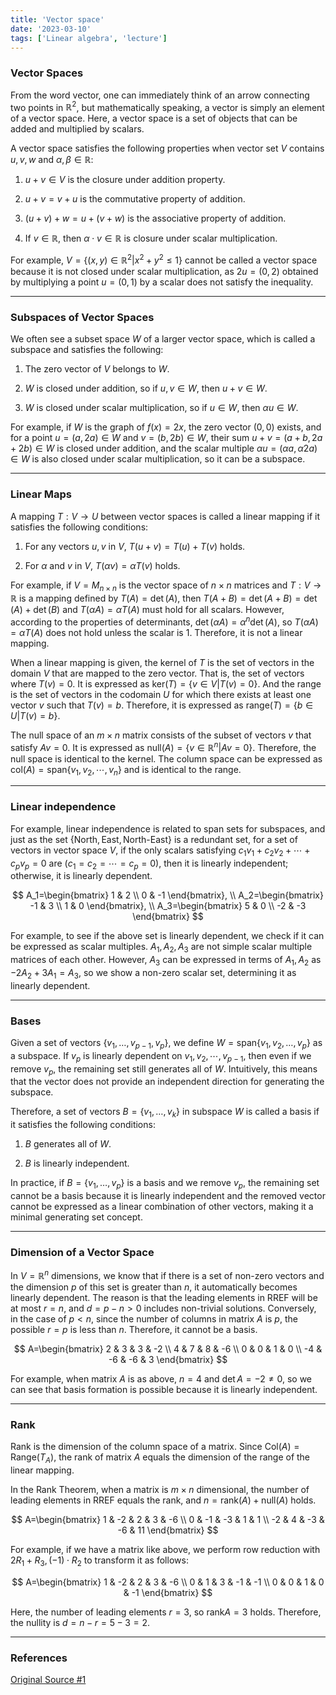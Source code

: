 ```yaml
---
title: 'Vector space'
date: '2023-03-10'
tags: ['Linear algebra', 'lecture']
---
```


### Vector Spaces

From the word vector, one can immediately think of an arrow connecting two points in $\mathbb{R}^2$, but mathematically speaking, a vector is simply an element of a vector space. Here, a vector space is a set of objects that can be added and multiplied by scalars.

A vector space satisfies the following properties when vector set $V$ contains $u,v,w$ and $\alpha, \beta \in \mathbb{R}$:

1. $u+v \in V$ is the closure under addition property.

2. $u+v=v+u$ is the commutative property of addition.

3. $(u+v)+w=u+(v+w)$ is the associative property of addition.

4. If $v \in \mathbb{R}$, then $\alpha \cdot v \in \mathbb{R}$ is closure under scalar multiplication.

For example, $V=\{(x,y) \in \mathbb{R}^2 | x^2+y^2 \le 1\}$ cannot be called a vector space because it is not closed under scalar multiplication, as $2u=(0,2)$ obtained by multiplying a point $u=(0,1)$ by a scalar does not satisfy the inequality.

---

### Subspaces of Vector Spaces

We often see a subset space $W$ of a larger vector space, which is called a subspace and satisfies the following:

1. The zero vector of $V$ belongs to $W$.

2. $W$ is closed under addition, so if $u,v \in W$, then $u+v \in W$.

3. $W$ is closed under scalar multiplication, so if $u \in W$, then $\alpha u \in W$.

For example, if $W$ is the graph of $f(x)=2x$, the zero vector $(0,0)$ exists, and for a point $u=(a,2a) \in W$ and $v=(b, 2b) \in W$, their sum $u+v=(a+b, 2a+2b) \in W$ is closed under addition, and the scalar multiple $\alpha u=(\alpha a, \alpha 2a) \in W$ is also closed under scalar multiplication, so it can be a subspace.

---

### Linear Maps

A mapping $T:V \rightarrow U$ between vector spaces is called a linear mapping if it satisfies the following conditions:

1. For any vectors $u,v$ in $V$, $T(u+v)=T(u)+T(v)$ holds.

2. For $\alpha$ and $v$ in $V$, $T(\alpha v) = \alpha T(v)$ holds.

For example, if $V = M_{n \times n}$ is the vector space of $n \times n$ matrices and $T: V \to \mathbb{R}$ is a mapping defined by $T(A) = \det(A)$, then $T(A+B) = \det(A+B) = \det(A) + \det(B)$ and $T(\alpha A) = \alpha T(A)$ must hold for all scalars. However, according to the properties of determinants, $\det(\alpha A) = \alpha^n \det(A)$, so $T(\alpha A) = \alpha T(A)$ does not hold unless the scalar is 1. Therefore, it is not a linear mapping.

When a linear mapping is given, the kernel of $T$ is the set of vectors in the domain $V$ that are mapped to the zero vector. That is, the set of vectors where $T(v)=0$. It is expressed as $\text{ker}(T)=\{v \in V | T(v)=0\}$. And the range is the set of vectors in the codomain $U$ for which there exists at least one vector $v$ such that $T(v)=b$. Therefore, it is expressed as $\text{range}(T)=\{b \in U|T(v)=b\}$.

The null space of an $m \times n$ matrix consists of the subset of vectors $v$ that satisfy $Av=0$. It is expressed as $\text{null}(A)=\{v \in \mathbb{R}^n | Av=0\}$. Therefore, the null space is identical to the kernel. The column space can be expressed as $\text{col}(A)=\text{span} \{v_1, v_2, \cdots, v_n\}$ and is identical to the range.

---

### Linear independence

For example, linear independence is related to span sets for subspaces, and just as the set $\{\text{North}, \text{East}, \text{North-East}\}$ is a redundant set, for a set of vectors in vector space $V$, if the only scalars satisfying $c_1v_1+c_2v_2+ \cdots + c_pv_p=0$ are $(c_1=c_2=\cdots=c_p=0)$, then it is linearly independent; otherwise, it is linearly dependent.

$$
A_1=\begin{bmatrix}
1 & 2 \\
0 & -1
\end{bmatrix}, \\
A_2=\begin{bmatrix}
-1 & 3 \\
1 & 0
\end{bmatrix}, \\
A_3=\begin{bmatrix}
5 & 0 \\
-2 & -3
\end{bmatrix}
$$

For example, to see if the above set is linearly dependent, we check if it can be expressed as scalar multiples. $A_1, A_2, A_3$ are not simple scalar multiple matrices of each other. However, $A_3$ can be expressed in terms of $A_1, A_2$ as $-2A_2+3A_1=A_3$, so we show a non-zero scalar set, determining it as linearly dependent.

---

### Bases

Given a set of vectors $\{v_1, \dots, v_{p-1}, v_p\}$, we define $W = \text{span}\{v_1, v_2, \dots, v_p\}$ as a subspace. If $v_p$ is linearly dependent on $v_1, v_2, \cdots, v_{p-1}$, then even if we remove $v_p$, the remaining set still generates all of $W$. Intuitively, this means that the vector does not provide an independent direction for generating the subspace.

Therefore, a set of vectors $B=\{v_1, \dots, v_k\}$ in subspace $W$ is called a basis if it satisfies the following conditions:

1. $B$ generates all of $W$.

2. $B$ is linearly independent.

In practice, if $B = \{v_1, \dots, v_p\}$ is a basis and we remove $v_p$, the remaining set cannot be a basis because it is linearly independent and the removed vector cannot be expressed as a linear combination of other vectors, making it a minimal generating set concept.

---

### Dimension of a Vector Space

In $V=\mathbb{R}^n$ dimensions, we know that if there is a set of non-zero vectors and the dimension $p$ of this set is greater than $n$, it automatically becomes linearly dependent. The reason is that the leading elements in RREF will be at most $r=n$, and $d=p-n>0$ includes non-trivial solutions. Conversely, in the case of $p < n$, since the number of columns in matrix $A$ is $p$, the possible $r=p$ is less than $n$. Therefore, it cannot be a basis.

$$
A=\begin{bmatrix}
2 & 3 & 3 & -2 \\
4 & 7 & 8 & -6 \\
0 & 0 & 1 & 0 \\
-4 & -6 & -6 & 3
\end{bmatrix}
$$

For example, when matrix $A$ is as above, $n=4$ and $\det A=-2 \ne 0$, so we can see that basis formation is possible because it is linearly independent.

---

### Rank

Rank is the dimension of the column space of a matrix. Since $\text{Col}(A) = \text{Range}(T_A)$, the rank of matrix $A$ equals the dimension of the range of the linear mapping.

In the Rank Theorem, when a matrix is $m \times n$ dimensional, the number of leading elements in RREF equals the rank, and $n=\text{rank}(A)+\text{null}(A)$ holds.

$$
A=\begin{bmatrix}
1 & -2 & 2 & 3 & -6 \\
0 & -1 & -3 & 1 & 1 \\
-2 & 4 & -3 & -6 & 11
\end{bmatrix}
$$

For example, if we have a matrix like above, we perform row reduction with $2R_1+R_3, (-1) \cdot R_2$ to transform it as follows:

$$
A=\begin{bmatrix}
1 & -2 & 2 & 3 & -6 \\
0 & 1 & 3 & -1 & -1 \\
0 & 0 & 1 & 0 & -1
\end{bmatrix}
$$

Here, the number of leading elements $r=3$, so $\text{rank} A=3$ holds. Therefore, the nullity is $d=n-r=5-3=2$.

---

### References

[Original Source #1](https://www.geneseo.edu/~aguilar/public/assets/courses/233/main_notes.pdf)